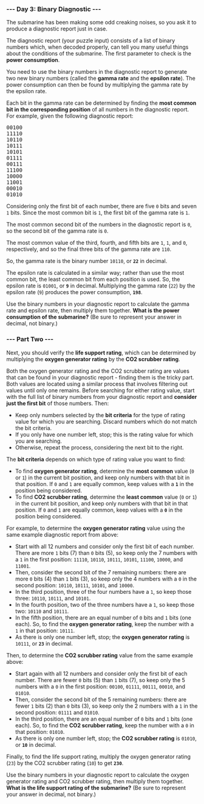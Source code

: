 ### --- Day 3: Binary Diagnostic ---

The submarine has been making some odd creaking noises, so you ask it to produce a diagnostic report
just in case.

The diagnostic report (your puzzle input) consists of a list of binary numbers which, when decoded
properly, can tell you many useful things about the conditions of the submarine. The first parameter
to check is the <b>power consumption</b>.

You need to use the binary numbers in the diagnostic report to generate two new binary numbers
(called the <b>gamma rate</b> and the <b>epsilon rate</b>). The power consumption can then be found
by multiplying the gamma rate by the epsilon rate.

Each bit in the gamma rate can be determined by finding the <b>most common bit in the corresponding
position</b> of all numbers in the diagnostic report. For example, given the following diagnostic
report:

<pre>
00100
11110
10110
10111
10101
01111
00111
11100
10000
11001
00010
01010
</pre>

Considering only the first bit of each number, there are five <code>0</code> bits and seven
<code>1</code> bits. Since the most common bit is <code>1</code>, the first bit of the gamma rate is
<code>1</code>.

The most common second bit of the numbers in the diagnostic report is <code>0</code>, so the second
bit of the gamma rate is <code>0</code>.

The most common value of the third, fourth, and fifth bits are <code>1</code>, <code>1</code>, and
<code>0</code>, respectively, and so the final three bits of the gamma rate are <code>110</code>.

So, the gamma rate is the binary number <code>10110</code>, or <code><b>22</b></code> in decimal.

The epsilon rate is calculated in a similar way; rather than use the most common bit, the least
common bit from each position is used. So, the epsilon rate is <code>01001</code>, or
<code><b>9</b></code> in decimal. Multiplying the gamma rate (<code>22</code>) by the epsilon rate
(<code>9</code>) produces the power consumption, <code><b>198</b></code>.

Use the binary numbers in your diagnostic report to calculate the gamma rate and epsilon rate, then
multiply them together. <b>What is the power consumption of the submarine?</b> (Be sure to represent
your answer in decimal, not binary.)

### --- Part Two ---

Next, you should verify the <b>life support rating</b>, which can be determined by multiplying the
<b>oxygen generator rating</b> by the <b>CO2 scrubber rating</b>.

Both the oxygen generator rating and the CO2 scrubber rating are values that can be found in your
diagnostic report - finding them is the tricky part. Both values are located using a similar process
that involves filtering out values until only one remains. Before searching for either rating value,
start with the full list of binary numbers from your diagnostic report and <b>consider just the
first bit</b> of those numbers. Then:

- Keep only numbers selected by the <b>bit criteria</b> for the type of rating value for which you
  are searching. Discard numbers which do not match the bit criteria.
- If you only have one number left, stop; this is the rating value for which you are searching.
- Otherwise, repeat the process, considering the next bit to the right.

The <b>bit criteria</b> depends on which type of rating value you want to find:

- To find <b>oxygen generator rating</b>, determine the <b>most common</b> value (<code>0</code> or
  <code>1</code>) in the current bit position, and keep only numbers with that bit in that position.
  If <code>0</code> and <code>1</code> are equally common, keep values with a <code><b>1</b></code>
  in the position being considered.
- To find <b>CO2 scrubber rating</b>, determine the <b>least common</b> value (<code>0</code> or
  <code>1</code>) in the current bit position, and keep only numbers with that bit in that position.
  If <code>0</code> and <code>1</code> are equally common, keep values with a <code><b>0</b></code>
  in the position being considered.

For example, to determine the <b>oxygen generator rating</b> value using the same example diagnostic
report from above:

- Start with all 12 numbers and consider only the first bit of each number. There are more
  <code>1</code> bits (7) than <code>0</code> bits (5), so keep only the 7 numbers with a
  <code>1</code> in the first position: <code>11110</code>, <code>10110</code>, <code>10111</code>,
  <code>10101</code>, <code>11100</code>, <code>10000</code>, and <code>11001</code>.
- Then, consider the second bit of the 7 remaining numbers: there are more <code>0</code> bits (4)
  than <code>1</code> bits (3), so keep only the 4 numbers with a <code>0</code> in the second
  position: <code>10110</code>, <code>10111</code>, <code>10101</code>, and <code>10000</code>.
- In the third position, three of the four numbers have a <code>1</code>, so keep those three:
  <code>10110</code>, <code>10111</code>, and <code>10101</code>.
- In the fourth position, two of the three numbers have a <code>1</code>, so keep those two:
  <code>10110</code> and <code>10111</code>.
- In the fifth position, there are an equal number of <code>0</code> bits and <code>1</code> bits
  (one each). So, to find the <b>oxygen generator rating</b>, keep the number with a <code>1</code>
  in that position: <code>10111</code>.
- As there is only one number left, stop; the <b>oxygen generator rating</b> is <code>10111</code>,
  or <code><b>23</b></code> in decimal.

Then, to determine the <b>CO2 scrubber rating</b> value from the same example above:

- Start again with all 12 numbers and consider only the first bit of each number. There are fewer
  <code>0</code> bits (5) than <code>1</code> bits (7), so keep only the 5 numbers with a
  <code>0</code> in the first position: <code>00100</code>, <code>01111</code>, <code>00111</code>,
  <code>00010</code>, and <code>01010</code>.
- Then, consider the second bit of the 5 remaining numbers: there are fewer <code>1</code> bits (2)
  than <code>0</code> bits (3), so keep only the 2 numbers with a <code>1</code> in the second
  position: <code>01111</code> and <code>01010</code>.
- In the third position, there are an equal number of <code>0</code> bits and <code>1</code> bits
  (one each). So, to find the <b>CO2 scrubber rating</b>, keep the number with a <code>0</code> in
  that position: <code>01010</code>.
- As there is only one number left, stop; the <b>CO2 scrubber rating</b> is <code>01010</code>, or
  <code><b>10</b></code> in decimal.

Finally, to find the life support rating, multiply the oxygen generator rating (<code>23</code>) by
the CO2 scrubber rating (<code>10</code>) to get <code><b>230</b></code>.

Use the binary numbers in your diagnostic report to calculate the oxygen generator rating and CO2
scrubber rating, then multiply them together. <b>What is the life support rating of the
submarine?</b> (Be sure to represent your answer in decimal, not binary.)